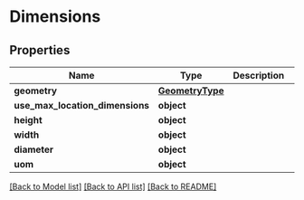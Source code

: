 # Dimensions

## Properties
Name | Type | Description | Notes
------------ | ------------- | ------------- | -------------
**geometry** | [**GeometryType**](GeometryType.md) |  | 
**use_max_location_dimensions** | **object** |  | 
**height** | **object** |  | [optional] 
**width** | **object** |  | [optional] 
**diameter** | **object** |  | [optional] 
**uom** | **object** |  | [optional] 

[[Back to Model list]](../README.md#documentation-for-models) [[Back to API list]](../README.md#documentation-for-api-endpoints) [[Back to README]](../README.md)

